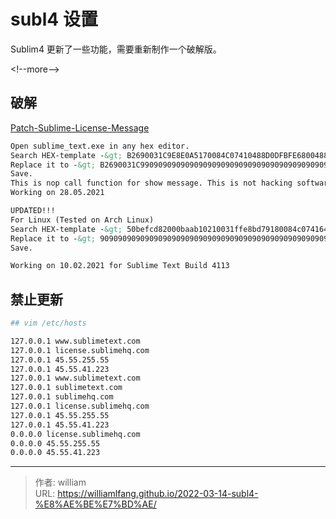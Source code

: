 # subl4 设置


Sublim4 更新了一些功能，需要重新制作一个破解版。

&lt;!--more--&gt;


## 破解

[Patch-Sublime-License-Message](https://github.com/4B4DB4B3/Patch-Sublime-License-Message)

```markdown
Open sublime_text.exe in any hex editor.
Search HEX-template -&gt; B2690031C9E8E0A5170084C07410488D0DFBFE68004883C428E9025517009048
Replace it to -&gt; B2690031C9909090909090909090909090909090909090909090909090909048
Save.
This is nop call function for show message. This is not hacking software!
Working on 28.05.2021

UPDATED!!!
For Linux (Tested on Arch Linux)
Search HEX-template -&gt; 50befcd82000baab10210031ffe8bd79180084c07416488b05b9ed4a00bea7ae210031ff31d231c94158ffe058
Replace it to -&gt; 909090909090909090909090909090909090909090909090909090909090909090909090909090909090909090
Save.

Working on 10.02.2021 for Sublime Text Build 4113
```


## 禁止更新

```bash
## vim /etc/hosts

127.0.0.1 www.sublimetext.com
127.0.0.1 license.sublimehq.com
127.0.0.1 45.55.255.55
127.0.0.1 45.55.41.223
127.0.0.1 www.sublimetext.com
127.0.0.1 sublimetext.com
127.0.0.1 sublimehq.com
127.0.0.1 license.sublimehq.com
127.0.0.1 45.55.255.55
127.0.0.1 45.55.41.223
0.0.0.0 license.sublimehq.com
0.0.0.0 45.55.255.55
0.0.0.0 45.55.41.223
```


---

> 作者: william  
> URL: https://williamlfang.github.io/2022-03-14-subl4-%E8%AE%BE%E7%BD%AE/  

